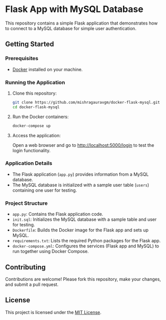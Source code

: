 # Flask App with MySQL Database

This repository contains a simple Flask application that demonstrates how to connect to a MySQL database for simple user authentication.

## Getting Started

### Prerequisites

- [Docker](https://www.docker.com/) installed on your machine.

### Running the Application

1. Clone this repository:

    ```bash
    git clone https://github.com/mishragauravgm/docker-flask-mysql.git
    cd docker-flask-mysql
    ```

2. Run the Docker containers:

    ```bash
    docker-compose up
    ```

3. Access the application:

    Open a web browser and go to [http://localhost:5000/login](http://localhost:5005) to test the login functionality.

### Application Details

- The Flask application (`app.py`) provides information from a MySQL database.
- The MySQL database is initialized with a sample user table (`users`) containing one user for testing.

### Project Structure

- `app.py`: Contains the Flask application code.
- `init.sql`: Initializes the MySQL database with a sample table and user for testing.
- `Dockerfile`: Builds the Docker image for the Flask app and sets up MySQL.
- `requirements.txt`: Lists the required Python packages for the Flask app.
- `docker-compose.yml`: Configures the services (Flask app and MySQL) to run together using Docker Compose.

## Contributing

Contributions are welcome! Please fork this repository, make your changes, and submit a pull request.

## License

This project is licensed under the [MIT License](LICENSE).
